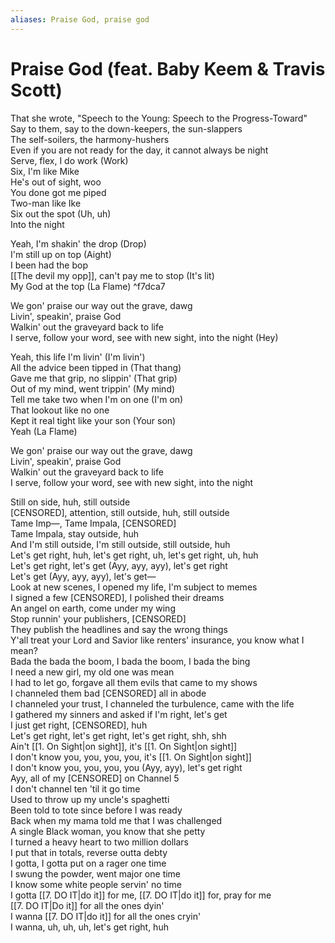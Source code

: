 ```yaml
---
aliases: Praise God, praise god
---
```


# Praise God (feat. Baby Keem & Travis Scott)

That she wrote, "Speech to the Young: Speech to the Progress-Toward"  
Say to them, say to the down-keepers, the sun-slappers  
The self-soilers, the harmony-hushers  
Even if you are not ready for the day, it cannot always be night  
Serve, flex, I do work (Work)  
Six, I'm like Mike  
He's out of sight, woo  
You done got me piped  
Two-man like Ike  
Six out the spot (Uh, uh)  
Into the night  

Yeah, I'm shakin' the drop (Drop)  
I'm still up on top (Aight)  
I been had the bop  
[[The devil my opp]], can't pay me to stop (It's lit)  
My God at the top (La Flame)   ^f7dca7

We gon' praise our way out the grave, dawg  
Livin', speakin', praise God  
Walkin' out the graveyard back to life  
I serve, follow your word, see with new sight, into the night (Hey)  

Yeah, this life I'm livin' (I'm livin')  
All the advice been tipped in (That thang)  
Gave me that grip, no slippin' (That grip)  
Out of my mind, went trippin' (My mind)  
Tell me take two when I'm on one (I'm on)  
That lookout like no one  
Kept it real tight like your son (Your son)  
Yeah (La Flame)  

We gon' praise our way out the grave, dawg  
Livin', speakin', praise God  
Walkin' out the graveyard back to life  
I serve, follow your word, see with new sight, into the night  

Still on side, huh, still outside  
[CENSORED], attention, still outside, huh, still outside  
Tame Imp—, Tame Impala, [CENSORED]  
Tame Impala, stay outside, huh  
And I'm still outside, I'm still outside, still outside, huh  
Let's get right, huh, let's get right, uh, let's get right, uh, huh  
Let's get right, let's get (Ayy, ayy, ayy), let's get right  
Let's get (Ayy, ayy, ayy), let's get—  
Look at new scenes, I opened my life, I'm subject to memes  
I signed a few [CENSORED], I polished their dreams  
An angel on earth, come under my wing  
Stop runnin' your publishers, [CENSORED]  
They publish the headlines and say the wrong things  
Y'all treat your Lord and Savior like renters' insurance, you know what I mean?  
Bada the bada the boom, I bada the boom, I bada the bing  
I need a new girl, my old one was mean  
I had to let go, forgave all them evils that came to my shows  
I channeled them bad [CENSORED] all in abode  
I channeled your trust, I channeled the turbulence, came with the life  
I gathered my sinners and asked if I'm right, let's get  
I just get right, [CENSORED], huh  
Let's get right, let's get right, let's get right, shh, shh  
Ain't [[1. On Sight|on sight]], it's [[1. On Sight|on sight]]  
I don't know you, you, you, you, it's [[1. On Sight|on sight]]  
I don't know you, you, you, you (Ayy, ayy), let's get right  
Ayy, all of my [CENSORED] on Channel 5  
I don't channel ten 'til it go time  
Used to throw up my uncle's spaghetti  
Been told to tote since before I was ready  
Back when my mama told me that I was challenged  
A single Black woman, you know that she petty  
I turned a heavy heart to two million dollars  
I put that in totals, reverse outta debty  
I gotta, I gotta put on a rager one time  
I swung the powder, went major one time  
I know some white people servin' no time  
I gotta [[7. DO IT|do it]] for me, [[7. DO IT|do it]] for, pray for me  
[[7. DO IT|Do it]] for all the ones dyin'  
I wanna [[7. DO IT|do it]] for all the ones cryin'  
I wanna, uh, uh, uh, let's get right, huh
